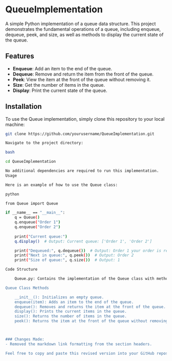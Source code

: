 # QueueImplementation

A simple Python implementation of a queue data structure. This project demonstrates the fundamental operations of a queue, including enqueue, dequeue, peek, and size, as well as methods to display the current state of the queue.

## Features

- **Enqueue**: Add an item to the end of the queue.
- **Dequeue**: Remove and return the item from the front of the queue.
- **Peek**: View the item at the front of the queue without removing it.
- **Size**: Get the number of items in the queue.
- **Display**: Print the current state of the queue.

## Installation

To use the Queue implementation, simply clone this repository to your local machine:

```bash
git clone https://github.com/yourusername/QueueImplementation.git

Navigate to the project directory:

bash

cd QueueImplementation

No additional dependencies are required to run this implementation.
Usage

Here is an example of how to use the Queue class:

python

from Queue import Queue

if __name__ == "__main__":
    q = Queue()
    q.enqueue("Order 1")
    q.enqueue("Order 2")
    
    print("Current queue:")
    q.display()  # Output: Current queue: ['Order 1', 'Order 2']

    print("Dequeued:", q.dequeue())  # Output: Order 1 your order is ready
    print("Next in queue:", q.peek())  # Output: Order 2
    print("Size of queue:", q.size())  # Output: 1

Code Structure

    Queue.py: Contains the implementation of the Queue class with methods to manage the queue's operations.

Queue Class Methods

    __init__(): Initializes an empty queue.
    enqueue(item): Adds an item to the end of the queue.
    dequeue(): Removes and returns the item at the front of the queue.
    display(): Prints the current items in the queue.
    size(): Returns the number of items in the queue.
    peek(): Returns the item at the front of the queue without removing it.



### Changes Made:
- Removed the markdown link formatting from the section headers.

Feel free to copy and paste this revised version into your GitHub repository! If you have any further adjustments or questions, just let me know!
